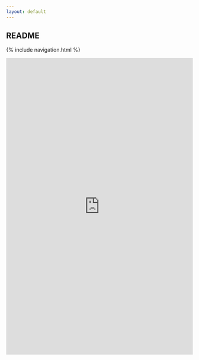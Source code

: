 ```yaml
---
layout: default
---
```


## README

{% include navigation.html %}

<iframe frameborder="0" width="100%" height="800px" src="https://replit.com/@jmort1021/pagespython?embed=true#README.md">
